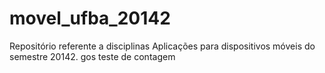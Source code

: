 movel_ufba_20142
================

Repositório referente a disciplinas Aplicações para dispositivos móveis do semestre 20142.
gos
teste de contagem
